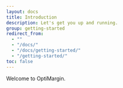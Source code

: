 ```yaml
---
layout: docs
title: Introduction
description: Let's get you up and running.
group: getting-started
redirect_from:
  - ""
  - "/docs/"
  - "/docs/getting-started/"
  - "/getting-started/"
toc: false
---
```


Welcome to OptiMargin.
